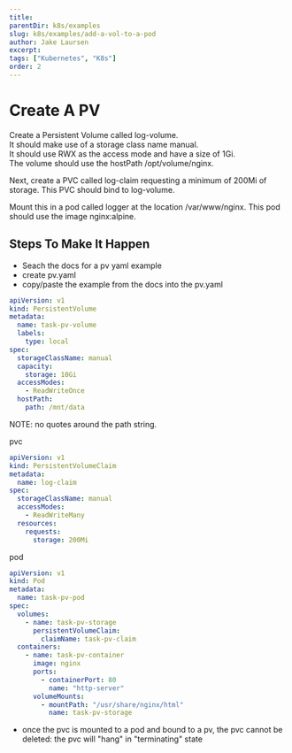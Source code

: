 ```yaml
---
title: 
parentDir: k8s/examples
slug: k8s/examples/add-a-vol-to-a-pod
author: Jake Laursen
excerpt: 
tags: ["Kubernetes", "K8s"]
order: 2
---
```



# Create A PV
Create a Persistent Volume called log-volume.  
It should make use of a storage class name manual.  
It should use RWX as the access mode and have a size of 1Gi.  
The volume should use the hostPath /opt/volume/nginx.  

Next, create a PVC called log-claim requesting a minimum of 200Mi of storage. This PVC should bind to log-volume.

Mount this in a pod called logger at the location /var/www/nginx. This pod should use the image nginx:alpine.

## Steps To Make It Happen
- Seach the docs for a pv yaml example
- create pv.yaml
- copy/paste the example from the docs into the pv.yaml


```yaml
apiVersion: v1
kind: PersistentVolume
metadata:
  name: task-pv-volume
  labels:
    type: local
spec:
  storageClassName: manual
  capacity:
    storage: 10Gi
  accessModes:
    - ReadWriteOnce
  hostPath:
    path: /mnt/data
```
NOTE: no quotes around the path string.  


pvc
```yaml
apiVersion: v1
kind: PersistentVolumeClaim
metadata:
  name: log-claim
spec:
  storageClassName: manual
  accessModes:
    - ReadWriteMany
  resources:
    requests:
      storage: 200Mi
```

pod
```yaml
apiVersion: v1
kind: Pod
metadata:
  name: task-pv-pod
spec:
  volumes:
    - name: task-pv-storage
      persistentVolumeClaim:
        claimName: task-pv-claim
  containers:
    - name: task-pv-container
      image: nginx
      ports:
        - containerPort: 80
          name: "http-server"
      volumeMounts:
        - mountPath: "/usr/share/nginx/html"
          name: task-pv-storage
```

- once the pvc is mounted to a pod and bound to a pv, the pvc cannot be deleted: the pvc will "hang" in "terminating" state
